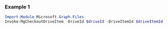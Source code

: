 ### Example 1
```powershell
Import-Module Microsoft.Graph.Files
Invoke-MgCheckoutDriveItem -DriveId $driveId -DriveItemId $driveItemId
```
